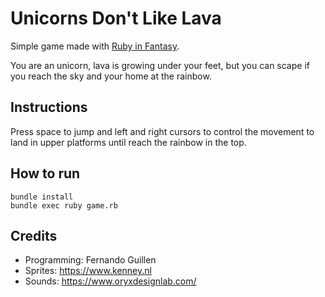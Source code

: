 # Unicorns Don't Like Lava

Simple game made with [Ruby in Fantasy](https://github.com/fguillen/fantasy).

You are an unicorn, lava is growing under your feet, but you can scape if you reach the sky and your home at the rainbow.

## Instructions

Press space to jump and left and right cursors to control the movement to land in upper platforms until reach the rainbow in the top.

## How to run

    bundle install
    bundle exec ruby game.rb

## Credits

- Programming: Fernando Guillen
- Sprites: https://www.kenney.nl
- Sounds: https://www.oryxdesignlab.com/
